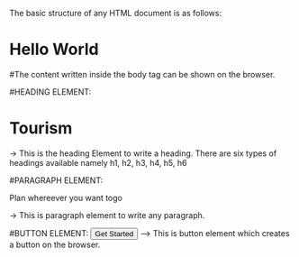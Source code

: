 The basic structure of any HTML document is as follows: 
<!DOCTYPE html>
<html>
  <head>
    <style>
      <link rel='stylesheet' href='https://github.com/Venugopalreddygithub/frontend/blob/main/style.css'>
    </style>
  </head>
  <body>
    <h1 class='red-text'>Hello World</h1>
  </body>
</html>

#The content written inside the body tag can be shown on the browser.

#HEADING ELEMENT: 
<h1>Tourism</h1> -> This is the heading Element to write a heading.
There are six types of headings available namely h1, h2, h3, h4, h5, h6 

#PARAGRAPH ELEMENT:
<p>Plan whereever you want togo </p> -> This is paragraph element to write any paragraph.

#BUTTON ELEMENT:
<button>Get Started </button> --> This is button element which creates a button on the browser.

